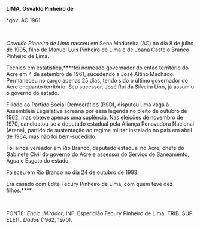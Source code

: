 **LIMA, Osvaldo Pinheiro de**

\*gov. AC 1961.

 

*Osvaldo Pinheiro de Lima* nasceu em Sena Madureira (AC) no dia 8 de
julho de 1905, filho de Manuel Luís Pinheiro de Lima e de Joana Castelo
Branco Pinheiro de Lima.

Técnico em estatística,****foi nomeado governador do então território do
Acre em 4 de setembro de 1961, sucedendo a José Altino Machado.
Permaneceu no cargo apenas 25 dias, tendo sido o último governador do
Acre enquanto território. Seu sucessor, José Rui da Silveira Lino, já
assumiu o governo do estado.

Filiado ao Partido Social Democrático (PSD), disputou uma vaga à
Assembléia Legislativa acreana por essa legenda no pleito de outubro de
1962, mas obteve apenas uma suplência. Nas eleições de novembro de 1970,
candidatou-se a deputado estadual pela Aliança Renovadora Nacional
(Arena), partido de sustentação ao regime militar instalado no país em
abril de 1964, mas não foi bem-sucedido.

Foi ainda vereador em Rio Branco, deputado estadual no Acre, chefe do
Gabinete Civil do governo do Acre e assessor do Serviço de Saneamento,
Água e Esgoto do estado.

Faleceu em Rio Branco no dia 24 de outubro de 1993.

Era casado com Edite Fecury Pinheiro de Lima, com quem teve dez
filhos.****

 

FONTE: *Encic. Mirador*; INF. Esperidião Fecury Pinheiro de Lima; TRIB.
SUP. ELEIT. *Dados* (1962, 1970).

 
